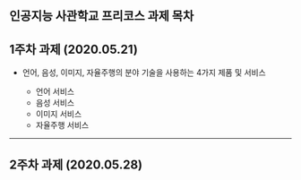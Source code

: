 인공지능 사관학교 프리코스 과제 목차
----------------------------------------------------------------------

## 1주차 과제 (2020.05.21)
* 언어, 음성, 이미지, 자율주행의 분야 기술을 사용하는 4가지 제품 및 서비스

  * 언어 서비스
  * 음성 서비스
  * 이미지 서비스
  * 자율주행 서비스

------------------------------------------------------------------------
## 2주차 과제 (2020.05.28)
